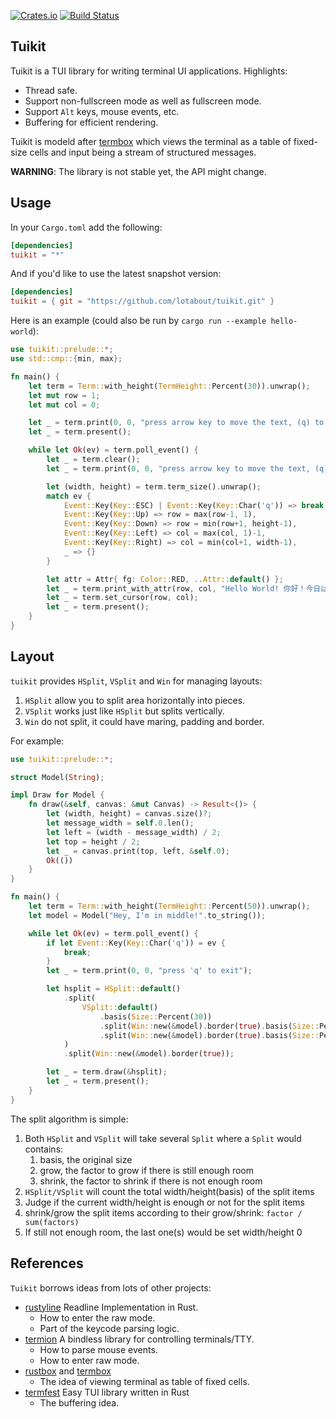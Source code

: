 [![Crates.io](https://img.shields.io/crates/v/tuikit.svg)](https://crates.io/crates/tuikit) [![Build Status](https://travis-ci.org/lotabout/tuikit.svg?branch=master)](https://travis-ci.org/lotabout/tuikit)
## Tuikit

Tuikit is a TUI library for writing terminal UI applications. Highlights:

- Thread safe.
- Support non-fullscreen mode as well as fullscreen mode.
- Support `Alt` keys, mouse events, etc.
- Buffering for efficient rendering.

Tuikit is modeld after [termbox](https://github.com/nsf/termbox) which views the
terminal as a table of fixed-size cells and input being a stream of structured
messages.

**WARNING**: The library is not stable yet, the API might change.

## Usage

In your `Cargo.toml` add the following:

```toml
[dependencies]
tuikit = "*"
```

And if you'd like to use the latest snapshot version:

```toml
[dependencies]
tuikit = { git = "https://github.com/lotabout/tuikit.git" }
```

Here is an example (could also be run by `cargo run --example hello-world`):

```rust
use tuikit::prelude::*;
use std::cmp::{min, max};

fn main() {
    let term = Term::with_height(TermHeight::Percent(30)).unwrap();
    let mut row = 1;
    let mut col = 0;

    let _ = term.print(0, 0, "press arrow key to move the text, (q) to quit");
    let _ = term.present();

    while let Ok(ev) = term.poll_event() {
        let _ = term.clear();
        let _ = term.print(0, 0, "press arrow key to move the text, (q) to quit");

        let (width, height) = term.term_size().unwrap();
        match ev {
            Event::Key(Key::ESC) | Event::Key(Key::Char('q')) => break,
            Event::Key(Key::Up) => row = max(row-1, 1),
            Event::Key(Key::Down) => row = min(row+1, height-1),
            Event::Key(Key::Left) => col = max(col, 1)-1,
            Event::Key(Key::Right) => col = min(col+1, width-1),
            _ => {}
        }

        let attr = Attr{ fg: Color::RED, ..Attr::default() };
        let _ = term.print_with_attr(row, col, "Hello World! 你好！今日は。", attr);
        let _ = term.set_cursor(row, col);
        let _ = term.present();
    }
}
```

## Layout

`tuikit` provides `HSplit`, `VSplit` and `Win` for managing layouts:

1. `HSplit` allow you to split area horizontally into pieces.
2. `VSplit` works just like `HSplit` but splits vertically.
3. `Win` do not split, it could have maring, padding and border.

For example:

```rust
use tuikit::prelude::*;

struct Model(String);

impl Draw for Model {
    fn draw(&self, canvas: &mut Canvas) -> Result<()> {
        let (width, height) = canvas.size()?;
        let message_width = self.0.len();
        let left = (width - message_width) / 2;
        let top = height / 2;
        let _ = canvas.print(top, left, &self.0);
        Ok(())
    }
}

fn main() {
    let term = Term::with_height(TermHeight::Percent(50)).unwrap();
    let model = Model("Hey, I'm in middle!".to_string());

    while let Ok(ev) = term.poll_event() {
        if let Event::Key(Key::Char('q')) = ev {
            break;
        }
        let _ = term.print(0, 0, "press 'q' to exit");

        let hsplit = HSplit::default()
            .split(
                VSplit::default()
                    .basis(Size::Percent(30))
                    .split(Win::new(&model).border(true).basis(Size::Percent(30)))
                    .split(Win::new(&model).border(true).basis(Size::Percent(30))),
            )
            .split(Win::new(&model).border(true));

        let _ = term.draw(&hsplit);
        let _ = term.present();
    }
}
```

The split algorithm is simple:

1. Both `HSplit` and `VSplit` will take several `Split` where a `Split` would
   contains:
    1. basis, the original size
    2. grow, the factor to grow if there is still enough room
    3. shrink, the factor to shrink if there is not enough room
2. `HSplit/VSplit` will count the total width/height(basis) of the split items
3. Judge if the current width/height is enough or not for the split items
4. shrink/grow the split items according to their grow/shrink: `factor / sum(factors)`
5. If still not enough room, the last one(s) would be set width/height 0

## References

`Tuikit` borrows ideas from lots of other projects:

- [rustyline](https://github.com/kkawakam/rustyline) Readline Implementation in Rust.
    - How to enter the raw mode.
    - Part of the keycode parsing logic.
- [termion](https://gitlab.redox-os.org/redox-os/termion) A bindless library for controlling terminals/TTY.
    - How to parse mouse events.
    - How to enter raw mode.
- [rustbox](https://github.com/gchp/rustbox) and [termbox](https://github.com/nsf/termbox)
    - The idea of viewing terminal as table of fixed cells.
- [termfest](https://github.com/agatan/termfest) Easy TUI library written in Rust
    - The buffering idea.
